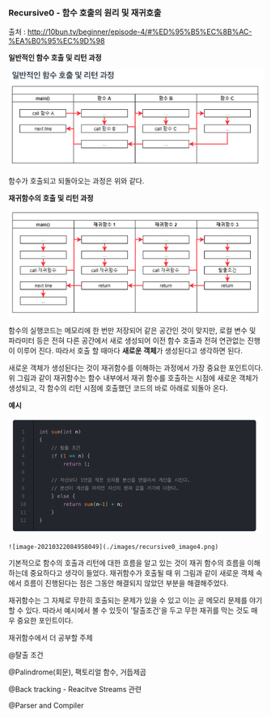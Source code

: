 ### Recursive0 -  함수 호출의 원리 및 재귀호출 

출처 : http://10bun.tv/beginner/episode-4/#%ED%95%B5%EC%8B%AC-%EA%B0%95%EC%9D%98

**일반적인 함수 호출 및 리턴 과정** 

![image-20210322082726103](./images/recursive0_image1.png)

함수가 호출되고 되돌아오는 과정은 위와 같다. 





**재귀함수의 호출 및 리턴 과정**

![image-20210322082758710](./images/recursive0_image2.png)



함수의 실행코드는 메모리에 한 번만 저장되어 같은 공간인 것이 맞지만, 로컬 변수 및 파라미터 등은 전혀 다른 공간에서 새로 생성되어 이전 함수 호출과 전혀 연관없는 진행이 이루어 진다. 따라서 호출 할 때마다 **새로운 객체**가 생성된다고 생각하면 된다. 

새로운 객체가 생성된다는 것이 재귀함수를 이해하는 과정에서 가장 중요한 포인트이다. 위 그림과 같이 재귀함수는 함수 내부에서 재귀 함수를 호출하는 시점에 새로운 객체가 생성되고, 각 함수의 리턴 시점에 호출했던 코드의 바로 아래로 되돌아 온다. 

**예시** 

![image-20210322084940175](./images/recursive0_image3.png)

 	![image-20210322084958049](./images/recursive0_image4.png)



기본적으로 함수의 호출과 리턴에 대한 흐름을 알고 있는 것이 재귀 함수의 흐름을 이해하는데 중요하다고 생각이 들었다. 재귀함수가 호출될 때 위 그림과 같이 새로운 객체 속에서 흐름이 진행된다는 점은 그동안 해결되지 않았던 부분을 해결해주었다. 

재귀함수는 그 자체로 무한히 호출되는 문제가 있을 수 있고 이는 곧 메모리 문제를 야기할 수 있다. 따라서 예시에서 볼 수 있듯이 '탈출조건'을 두고 무한 재귀를 막는 것도 매우 중요한 포인트이다. 



재귀함수에서 더 공부할 주제 

@탈출 조건

@Palindrome(회문), 팩토리얼 함수, 거듭제곱 

@Back tracking - Reacitve Streams 관련 

@Parser and Compiler 